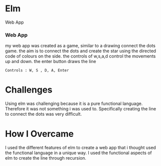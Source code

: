 # Elm



Web App 


### Web App 

my web app was created as a game, similar to a drawing connect the dots game. 
the aim is to connect the dots and create the star using the directed code of colours on the side.
the controls of w,s,a,d control the movements up and down. 
the enter button draws the line 


```
Controls : W, S , D, A, Enter
```

# Challenges 
Using elm was challenging because it is a pure functional language. Therefore it was not something i was used to. Specifically creating the line to connect the dots was very difficult.

# How I Overcame 
I used the different features of elm to create a web app that i thought used the functional language in a unique way. I used the functional aspects of elm to create the line through recursion.

